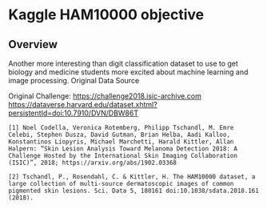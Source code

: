 # Kaggle HAM10000 objective

## Overview

Another more interesting than digit classification dataset to use to get biology and medicine students more excited about machine learning and image processing.
Original Data Source

Original Challenge: https://challenge2018.isic-archive.com
https://dataverse.harvard.edu/dataset.xhtml?persistentId=doi:10.7910/DVN/DBW86T

    [1] Noel Codella, Veronica Rotemberg, Philipp Tschandl, M. Emre Celebi, Stephen Dusza, David Gutman, Brian Helba, Aadi Kalloo, Konstantinos Liopyris, Michael Marchetti, Harald Kittler, Allan Halpern: “Skin Lesion Analysis Toward Melanoma Detection 2018: A Challenge Hosted by the International Skin Imaging Collaboration (ISIC)”, 2018; https://arxiv.org/abs/1902.03368

    [2] Tschandl, P., Rosendahl, C. & Kittler, H. The HAM10000 dataset, a large collection of multi-source dermatoscopic images of common pigmented skin lesions. Sci. Data 5, 180161 doi:10.1038/sdata.2018.161 (2018).